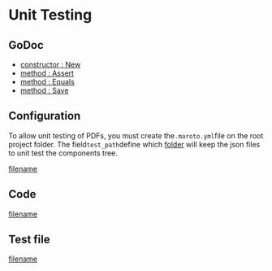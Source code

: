 # Unit Testing

## GoDoc
* [constructor : New](https://pkg.go.dev/github.com/johnfercher/maroto/v2/pkg/test#New)
* [method : Assert](https://pkg.go.dev/github.com/johnfercher/maroto/v2/pkg/test#MarotoTest.Assert)
* [method : Equals](https://pkg.go.dev/github.com/johnfercher/maroto/v2/pkg/test#MarotoTest.Equals)
* [method : Save](https://pkg.go.dev/github.com/johnfercher/maroto/v2/pkg/test#MarotoTest.Save)

## Configuration
To allow unit testing of PDFs, you must create the`.maroto.yml`file on the root project folder. The field`test_path`define which [folder](https://github.com/johnfercher/maroto/tree/v2/test/maroto)
will keep the json files to unit test the components tree.

[filename](https://raw.githubusercontent.com/johnfercher/maroto/master/.maroto.yml ':include :type=code')

## Code
[filename](../../assets/examples/unittests/v2/main_test.go ':include :type=code')

## Test file
[filename](https://raw.githubusercontent.com/johnfercher/maroto/master/test/maroto/example_unit_test.json ':include :type=code')

